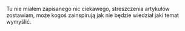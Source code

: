 Tu nie miałem zapisanego nic ciekawego, streszczenia artykułów zostawiam, może kogoś zainspirują jak nie będzie wiedział jaki temat wymyślić.